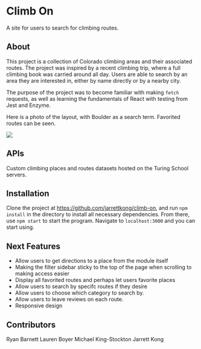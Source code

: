 # Climb On

A site for users to search for climbing routes.

## About

This project is a collection of Colorado climbing areas and their associated routes. The project was inspired by a recent climbing trip, where a full climbing book was carried around all day. Users are able to search by an area they are interested in, either by name directly or by a nearby city.

The purpose of the project was to become familiar with making `fetch` requests, as well as learning the fundamentals of React with testing from Jest and Enzyme.

Here is a photo of the layout, with Boulder as a search term. Favorited routes can be seen.

![](https://i.imgur.com/7nEfWNJ.jpg)

## APIs

Custom climbing places and routes datasets hosted on the Turing School servers.

## Installation

Clone the project at https://github.com/jarrettkong/climb-on, and run `npm install` in the directory to install all necessary dependencies. From there, use `npm start` to start the program. Navigate to `localhost:3000` and you can start using.

## Next Features

- Allow users to get directions to a place from the module itself
- Making the filter sidebar sticky to the top of the page when scrolling to making access easier
- Display all favorited routes and perhaps let users favorite places
- Allow users to search by specifc routes if they desire
- Allow users to choose which category to search by.
- Allow users to leave reviews on each route.
- Responsive design

## Contributors
Ryan Barnett Lauren Boyer Michael King-Stockton Jarrett Kong

